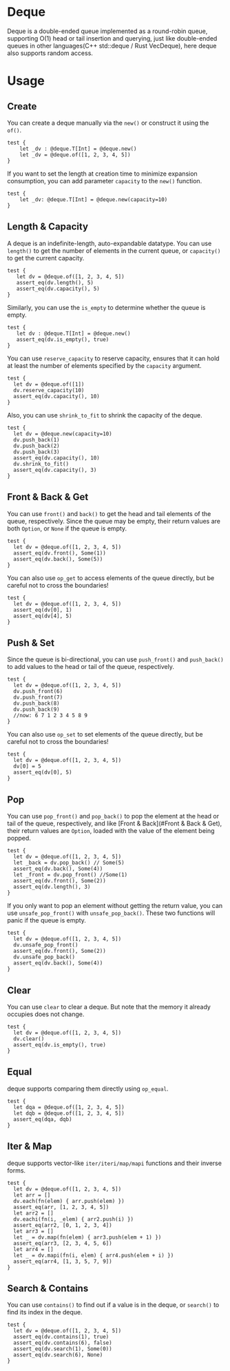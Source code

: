 # Deque

Deque is a double-ended queue implemented as a round-robin queue, supporting O(1) head or tail insertion and querying, just like double-ended queues in other languages(C++ std::deque / Rust VecDeque), here deque also supports random access.

# Usage

## Create

You can create a deque manually via the `new()` or construct it using the `of()`.

```moonbit
test {
    let _dv : @deque.T[Int] = @deque.new()
    let _dv = @deque.of([1, 2, 3, 4, 5])
}
```

If you want to set the length at creation time to minimize expansion consumption, you can add parameter `capacity` to the `new()` function.

```moonbit
test {
    let _dv: @deque.T[Int] = @deque.new(capacity=10)
}
```

## Length & Capacity

A deque is an indefinite-length, auto-expandable datatype. You can use `length()` to get the number of elements in the current queue, or `capacity()` to get the current capacity.

```moonbit
test {
   let dv = @deque.of([1, 2, 3, 4, 5])
   assert_eq(dv.length(), 5)
   assert_eq(dv.capacity(), 5)
}
```
Similarly, you can use the `is_empty` to determine whether the queue is empty.

```moonbit
test {
   let dv : @deque.T[Int] = @deque.new()
   assert_eq(dv.is_empty(), true)
}
```
You can use `reserve_capacity` to reserve capacity, ensures that it can hold at least the number of elements
specified by the `capacity` argument.

```moonbit
test {
  let dv = @deque.of([1])
  dv.reserve_capacity(10)
  assert_eq(dv.capacity(), 10)
}
```

Also, you can use `shrink_to_fit` to shrink the capacity of the deque.

```moonbit
test {
  let dv = @deque.new(capacity=10)
  dv.push_back(1)
  dv.push_back(2)
  dv.push_back(3)
  assert_eq(dv.capacity(), 10)
  dv.shrink_to_fit()
  assert_eq(dv.capacity(), 3)
}
```

## Front & Back & Get

You can use `front()` and `back()` to get the head and tail elements of the queue, respectively. Since the queue may be empty, their return values are both `Option`, or `None` if the queue is empty.

```moonbit
test {
  let dv = @deque.of([1, 2, 3, 4, 5])
  assert_eq(dv.front(), Some(1))
  assert_eq(dv.back(), Some(5))
}
```

You can also use `op_get` to access elements of the queue directly, but be careful not to cross the boundaries!

```moonbit
test {
  let dv = @deque.of([1, 2, 3, 4, 5])
  assert_eq(dv[0], 1)
  assert_eq(dv[4], 5)
}
```

## Push & Set

Since the queue is bi-directional, you can use `push_front()` and `push_back()` to add values to the head or tail of the queue, respectively.

```moonbit
test {
  let dv = @deque.of([1, 2, 3, 4, 5])
  dv.push_front(6)
  dv.push_front(7)
  dv.push_back(8)
  dv.push_back(9)
  //now: 6 7 1 2 3 4 5 8 9
}
```

You can also use `op_set` to set elements of the queue directly, but be careful not to cross the boundaries!

```moonbit
test {
  let dv = @deque.of([1, 2, 3, 4, 5])
  dv[0] = 5
  assert_eq(dv[0], 5)
}
```

## Pop

You can use `pop_front()` and `pop_back()` to pop the element at the head or tail of the queue, respectively, and like [Front & Back](#Front & Back & Get), their return values are `Option`, loaded with the value of the element being popped.

```moonbit
test {
  let dv = @deque.of([1, 2, 3, 4, 5])
  let _back = dv.pop_back() // Some(5)
  assert_eq(dv.back(), Some(4))
  let _front = dv.pop_front() //Some(1)
  assert_eq(dv.front(), Some(2))
  assert_eq(dv.length(), 3)
}
```    
If you only want to pop an element without getting the return value, you can use `unsafe_pop_front()` with `unsafe_pop_back()`. These two functions will panic if the queue is empty.

```moonbit
test {
  let dv = @deque.of([1, 2, 3, 4, 5])
  dv.unsafe_pop_front()
  assert_eq(dv.front(), Some(2))
  dv.unsafe_pop_back()
  assert_eq(dv.back(), Some(4))
}
```

## Clear

You can use `clear` to clear a deque. But note that the memory it already occupies does not change.

```moonbit
test {
  let dv = @deque.of([1, 2, 3, 4, 5])
  dv.clear()
  assert_eq(dv.is_empty(), true)
}
```

## Equal

deque supports comparing them directly using `op_equal`.

```moonbit
test {
  let dqa = @deque.of([1, 2, 3, 4, 5])
  let dqb = @deque.of([1, 2, 3, 4, 5])
  assert_eq(dqa, dqb)
}
```

## Iter & Map

deque supports vector-like `iter/iteri/map/mapi` functions and their inverse forms.

```moonbit
test {
  let dv = @deque.of([1, 2, 3, 4, 5])
  let arr = []
  dv.each(fn(elem) { arr.push(elem) })
  assert_eq(arr, [1, 2, 3, 4, 5])
  let arr2 = []
  dv.eachi(fn(i, _elem) { arr2.push(i) })
  assert_eq(arr2, [0, 1, 2, 3, 4])
  let arr3 = []
  let _ = dv.map(fn(elem) { arr3.push(elem + 1) })
  assert_eq(arr3, [2, 3, 4, 5, 6])
  let arr4 = []
  let _ = dv.mapi(fn(i, elem) { arr4.push(elem + i) })
  assert_eq(arr4, [1, 3, 5, 7, 9])
}
```

## Search & Contains

You can use `contains()` to find out if a value is in the deque, or `search()` to find its index in the deque.

```moonbit
test {
  let dv = @deque.of([1, 2, 3, 4, 5])
  assert_eq(dv.contains(1), true)
  assert_eq(dv.contains(6), false)
  assert_eq(dv.search(1), Some(0))
  assert_eq(dv.search(6), None)
}
```
